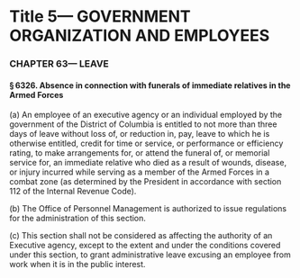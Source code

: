 
# Title 5— GOVERNMENT ORGANIZATION AND EMPLOYEES
### CHAPTER 63— LEAVE
#### § 6326. Absence in connection with funerals of immediate relatives in the Armed Forces

(a) An employee of an executive agency or an individual employed by the government of the District of Columbia is entitled to not more than three days of leave without loss of, or reduction in, pay, leave to which he is otherwise entitled, credit for time or service, or performance or efficiency rating, to make arrangements for, or attend the funeral of, or memorial service for, an immediate relative who died as a result of wounds, disease, or injury incurred while serving as a member of the Armed Forces in a combat zone (as determined by the President in accordance with section 112 of the Internal Revenue Code).

(b) The Office of Personnel Management is authorized to issue regulations for the administration of this section.

(c) This section shall not be considered as affecting the authority of an Executive agency, except to the extent and under the conditions covered under this section, to grant administrative leave excusing an employee from work when it is in the public interest.
